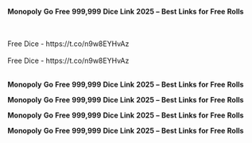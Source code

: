 <strong>Monopoly</strong> <strong>Go</strong> <strong>Free</strong> <strong>999,999</strong> <strong>Dice</strong> <strong>Link</strong> <strong>2025</strong> <strong>–</strong> <strong>Best</strong> <strong>Links</strong> <strong>for</strong> <strong>Free</strong> <strong>Rolls</strong>

<br>
<br>Free Dice - https://t.co/n9w8EYHvAz
<br>
<br>Free Dice - https://t.co/n9w8EYHvAz
<br>
<br>

<strong>Monopoly</strong> <strong>Go</strong> <strong>Free</strong> <strong>999,999</strong> <strong>Dice</strong> <strong>Link</strong> <strong>2025</strong> <strong>–</strong> <strong>Best</strong> <strong>Links</strong> <strong>for</strong> <strong>Free</strong> <strong>Rolls</strong>

<strong>Monopoly</strong> <strong>Go</strong> <strong>Free</strong> <strong>999,999</strong> <strong>Dice</strong> <strong>Link</strong> <strong>2025</strong> <strong>–</strong> <strong>Best</strong> <strong>Links</strong> <strong>for</strong> <strong>Free</strong> <strong>Rolls</strong>

<strong>Monopoly</strong> <strong>Go</strong> <strong>Free</strong> <strong>999,999</strong> <strong>Dice</strong> <strong>Link</strong> <strong>2025</strong> <strong>–</strong> <strong>Best</strong> <strong>Links</strong> <strong>for</strong> <strong>Free</strong> <strong>Rolls</strong>

<strong>Monopoly</strong> <strong>Go</strong> <strong>Free</strong> <strong>999,999</strong> <strong>Dice</strong> <strong>Link</strong> <strong>2025</strong> <strong>–</strong> <strong>Best</strong> <strong>Links</strong> <strong>for</strong> <strong>Free</strong> <strong>Rolls</strong>
